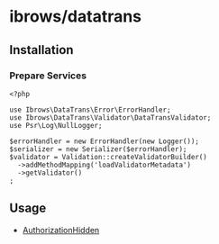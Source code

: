 # ibrows/datatrans

## Installation

### Prepare Services

``` {.php}
<?php

use Ibrows\DataTrans\Error\ErrorHandler;
use Ibrows\DataTrans\Validator\DataTransValidator;
use Psr\Log\NullLogger;

$errorHandler = new ErrorHandler(new Logger());
$serializer = new Serializer($errorHandler);
$validator = Validation::createValidatorBuilder()
  ->addMethodMapping('loadValidatorMetadata')
  ->getValidator()
;
```

## Usage

 * [AuthorizationHidden][1]

[1]: https://ibrows.codebasehq.com/projects/ibrowsch/repositories/datatrans/blob/master/doc/AuthorizationHidden.md